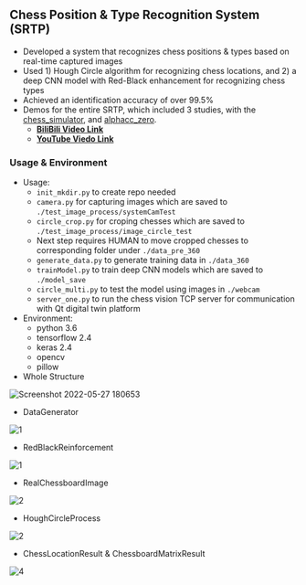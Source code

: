 ## Chess Position & Type Recognition System (SRTP)

- Developed a system that recognizes chess positions & types based on real-time captured images
- Used 1) Hough Circle algorithm for recognizing chess locations, and 2) a deep CNN model with Red-Black enhancement for recognizing chess types
- Achieved an identification accuracy of over 99.5%
- Demos for the entire SRTP, which included 3 studies, with the [chess_simulator](https://github.com/lebronlihd/chess_simulator), and [alphacc_zero](https://github.com/lebronlihd/alphacc_zero).
  - **[BiliBili Video Link](https://www.bilibili.com/video/BV1zK411f7zJ)**
  - **[YouTube Viedo Link](https://youtu.be/V6IXxbrqHmE)**

### Usage & Environment

- Usage:
    - `init_mkdir.py` to create repo needed
    - `camera.py` for capturing images which are saved to `./test_image_process/systemCamTest`
    - `circle_crop.py` for croping chesses which are saved to `./test_image_process/image_circle_test`
    - Next step requires HUMAN to move cropped chesses to corresponding folder under `./data_pre_360`
    - `generate_data.py` to generate training data in `./data_360`
    - `trainModel.py` to train deep CNN models which are saved to `./model_save`
    - `circle_multi.py` to test the model using images in `./webcam`
    - `server_one.py` to run the chess vision TCP server for communication with Qt digital twin platform
- Environment:
    - python 3.6
    - tensorflow 2.4
    - keras 2.4
    - opencv
    - pillow
- Whole Structure

![Screenshot 2022-05-27 180653](https://user-images.githubusercontent.com/67775090/170679176-e01f23dd-6be9-42be-af77-70f440031236.png)

- DataGenerator

![1](https://github.com/lebronlihd/chess_vision/blob/master/chess_cnn/1.png)

- RedBlackReinforcement

![1](https://github.com/lebronlihd/chess_vision/blob/master/chess_cnn/2.png)

- RealChessboardImage

![2](https://github.com/lebronlihd/chess_vision/blob/master/chess_cnn/3.jpg)

- HoughCircleProcess

![2](https://github.com/lebronlihd/chess_vision/blob/master/chess_cnn/4.jpg)

- ChessLocationResult & ChessboardMatrixResult

![4](https://github.com/lebronlihd/chess_vision/blob/master/chess_cnn/5.png)
